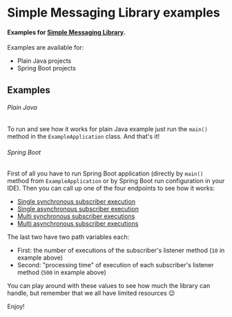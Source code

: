 # Simple Messaging Library examples 

#### Examples for [Simple Messaging Library](https://github.com/DigitFaber/simple-messaging-library).

Examples are available for:
   * Plain Java projects  
   * Spring Boot projects

## Examples
###### Plain Java
To run and see how it works for plain Java example just run the `main()` method in the `ExampleApplication` class. And that's it!

###### Spring Boot
First of all you have to run Spring Boot application (directly by `main()` method from `ExampleApplication` or by Spring Boot run configuration in your IDE).
Then you can call up one of the four endpoints to see how it works:
   * [Single synchronous subscriber execution](http://localhost:8080/synchronous/) 
   * [Single asynchronous subscriber execution](http://localhost:8080/asynchronous/) 
   * [Multi synchronous subscriber executions](http://localhost:8080/synchronous/10/500) 
   * [Multi asynchronous subscriber executions](http://localhost:8080/asynchronous/10/500) 
   
The last two have two path variables each:
   * First: the number of executions of the subscriber's listener method (`10` in example above)
   * Second: "processing time" of execution of each subscriber's listener method (`500` in example above) 
   
You can play around with these values to see how much the library can handle, but remember that we all have limited resources :wink:

Enjoy!